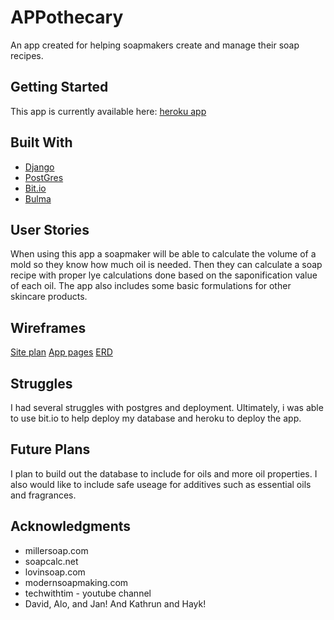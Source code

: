 # APPothecary

An app created for helping soapmakers create and manage their soap recipes.

## Getting Started

This app is currently available here:
[heroku app](https://polar-anchorage-48953.herokuapp.com/)


## Built With

* [Django](https://www.djangoproject.com/) 
* [PostGres](https://www.postgresql.org/)
* [Bit.io](https://bit.io/dashboard)
* [Bulma](https://bulma.io/)


## User Stories
When using this app a soapmaker will be able to calculate the volume of a mold so they know how much oil is needed. Then they can calculate a soap recipe with proper lye calculations done based on the saponification value of each oil. The app also includes some basic formulations for other skincare products. 


## Wireframes
[Site plan](https://whimsical.com/appothecary-M3ZV4JysdkUMUJ6GfziNt7)
[App pages](https://whimsical.com/appothecary-pages-SrAQXwT1XppshyJJt4VPbT)
[ERD](https://whimsical.com/appothecary-erd-CACWJPNTHnyHbqZjgAZLwM)



## Struggles
I had several struggles with postgres and deployment. Ultimately, i was able to use bit.io to help deploy my database and heroku to deploy the app.


## Future Plans

I plan to build out the database to include for oils and more oil properties. I also would like to include safe useage for additives such as essential oils and fragrances.

## Acknowledgments

* millersoap.com
* soapcalc.net
* lovinsoap.com
* modernsoapmaking.com
* techwithtim - youtube channel
* David, Alo, and Jan! And Kathrun and Hayk!


